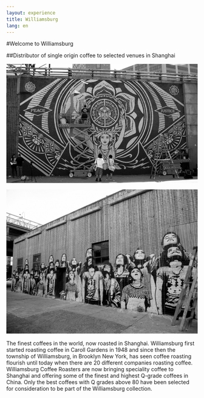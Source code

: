 ```yaml
---
layout: experience
title: Williamsburg
lang: en
---
```


#Welcome to Williamsburg

##Distributor of single origin coffee to selected venues in Shanghai


![education](images/street4.jpg)

![education](images/street3.jpg)

The finest coffees in the world, now roasted in Shanghai. Williamsburg first started roasting coffee in Caroll Gardens in 1948 and since then the township of Williamsburg, in Brooklyn New York, has seen coffee roasting flourish until today when there are 20 different companies roasting coffee. Williamsburg Coffee Roasters are now bringing speciality coffee to Shanghai and offering some of the finest and highest Q-grade coffees in China. Only the best coffees with Q grades above 80 have been selected for consideration to be part of the Williamsburg collection.


